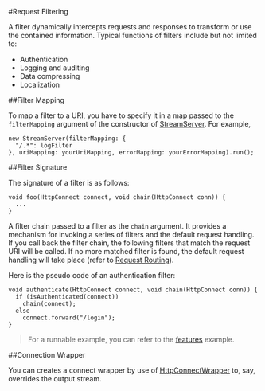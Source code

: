 #Request Filtering

A filter dynamically intercepts requests and responses to transform or use the contained information. Typical functions of filters include but not limited to:

* Authentication
* Logging and auditing
* Data compressing
* Localization

##Filter Mapping

To map a filter to a URI, you have to specify it in a map passed to the `filterMapping` argument of the constructor of [StreamServer](api:stream). For example,

    new StreamServer(filterMapping: {
      "/.*": logFilter
    }, uriMapping: yourUriMapping, errorMapping: yourErrorMapping).run();

##Filter Signature

The signature of a filter is as follows:

    void foo(HttpConnect connect, void chain(HttpConnect conn)) {
      ...
    }

A filter chain passed to a filter as the `chain` argument. It provides a mechanism for invoking a series of filters and the default request handling. If you call back the filter chain, the following filters that match the request URI will be called. If no more matched filter is found, the default request handling will take place (refer to [Request Routing](Request_Routing.md)).

Here is the pseudo code of an authentication filter:

    void authenticate(HttpConnect connect, void chain(HttpConnect conn)) {
      if (isAuthenticated(connect))
        chain(connect);
      else
        connect.forward("/login");
    }

> For a runnable example, you can refer to the [features](source:test) example.

##Connection Wrapper

You can creates a connect wrapper by use of [HttpConnectWrapper](api:stream) to, say, overrides the output stream.
